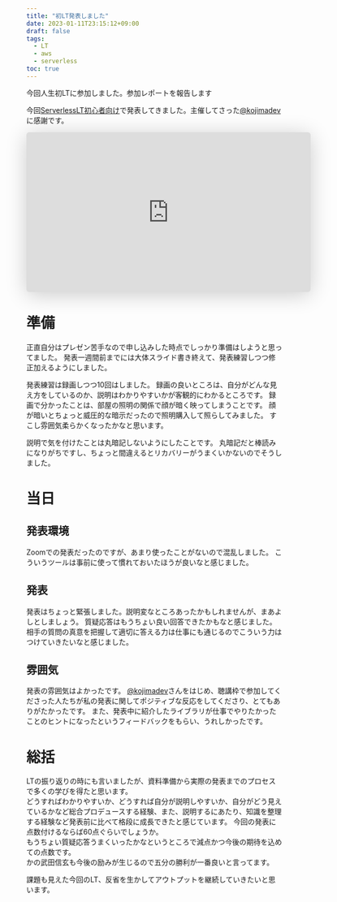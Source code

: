 ```yaml
---
title: "初LT発表しました"
date: 2023-01-11T23:15:12+09:00
draft: false
tags:
  - LT
  - aws
  - serverless
toc: true
---
```

今回人生初LTに参加しました。参加レポートを報告します
<!--more-->
今回[ServerlessLT初心者向け](https://serverlesslt.connpass.com/)で発表してきました。主催してさった[@kojimadev](https://twitter.com/kojimadev?s=20&t=obQ__crNb5j22Myk3CjDtQ)に感謝です。
<iframe class="speakerdeck-iframe" frameborder="0" src="https://speakerdeck.com/player/811208f39a2c456384327bc9dbadc523" title="無駄課金回避__lambdaでEC2定期シャットダウン.pdf" allowfullscreen="true" mozallowfullscreen="true" webkitallowfullscreen="true" style="border: 0px; background: padding-box padding-box rgba(0, 0, 0, 0.1); margin: 0px; padding: 0px; border-radius: 6px; box-shadow: rgba(0, 0, 0, 0.2) 0px 5px 40px; width: 560px; height: 315px;" data-ratio="1.7777777777777777"></iframe>

# 準備
正直自分はプレゼン苦手なので申し込みした時点でしっかり準備はしようと思ってました。
発表一週間前までには大体スライド書き終えて、発表練習しつつ修正加えるようにしました。

発表練習は録画しつつ10回はしました。
録画の良いところは、自分がどんな見え方をしているのか、説明はわかりやすいかが客観的にわかるところです。
録画で分かったことは、部屋の照明の関係で顔が暗く映ってしまうことです。
顔が暗いとちょっと威圧的な暗示だったので照明購入して照らしてみました。
すこし雰囲気柔らかくなったかなと思います。

説明で気を付けたことは丸暗記しないようにしたことです。
丸暗記だと棒読みになりがちですし、ちょっと間違えるとリカバリーがうまくいかないのでそうしました。

# 当日
## 発表環境
Zoomでの発表だったのですが、あまり使ったことがないので混乱しました。
こういうツールは事前に使って慣れておいたほうが良いなと感じました。
## 発表
発表はちょっと緊張しました。説明変なところあったかもしれませんが、まあよしとしましょう。
質疑応答はもうちょい良い回答できたかもなと感じました。
相手の質問の真意を把握して適切に答える力は仕事にも通じるのでこういう力はつけていきたいなと感じました。
## 雰囲気
発表の雰囲気はよかったです。
[@kojimadev](https://twitter.com/kojimadev?s=20&t=obQ__crNb5j22Myk3CjDtQ)さんをはじめ、聴講枠で参加してくださった人たちが私の発表に関してポジティブな反応をしてくださり、とてもありがたかったです。
また、発表中に紹介したライブラリが仕事でやりたかったことのヒントになったというフィードバックをもらい、うれしかったです。

# 総括
LTの振り返りの時にも言いましたが、資料準備から実際の発表までのプロセスで多くの学びを得たと思います。  
どうすればわかりやすいか、どうすれば自分が説明しやすいか、自分がどう見えているかなど総合プロデュースする経験、また、説明するにあたり、知識を整理する経験など発表前に比べて格段に成長できたと感じています。
今回の発表に点数付けるならば60点ぐらいでしょうか。  
もうちょい質疑応答うまくいったかなというところで減点かつ今後の期待を込めての点数です。  
かの武田信玄も今後の励みが生じるので五分の勝利が一番良いと言ってます。

課題も見えた今回のLT、反省を生かしてアウトプットを継続していきたいと思います。
